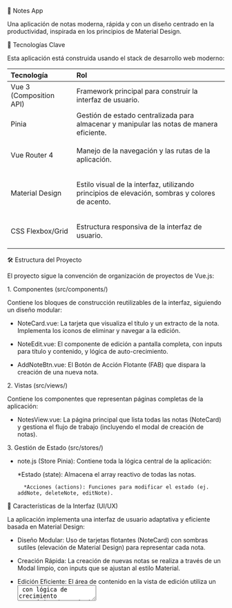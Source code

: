 ﻿📝 Notes App

Una aplicación de notas moderna, rápida y con un diseño centrado en la productividad, inspirada en los principios de Material Design.

🚀 Tecnologías Clave

Esta aplicación está construida usando el stack de desarrollo web moderno:

| Tecnología                     | Rol                                                                                                          |
| :----------------------------- | :----------------------------------------------------------------------------------------------------------- |
| Vue 3 (Composition API)        | Framework principal para construir la interfaz de usuario.                                                   |
| Pinia                          | Gestión de estado centralizada para almacenar y manipular las notas de manera eficiente.                     |
| Vue Router 4                   | <p>Manejo de la navegación y las rutas de la aplicación.</p><p></p>                                          |
| <p>Material Design</p><p></p>  | <p>Estilo visual de la interfaz, utilizando principios de elevación, sombras y colores de acento.</p><p></p> |
| <p>CSS Flexbox/Grid</p><p></p> | <p>Estructura responsiva de la interfaz de usuario.</p><p></p>                                               |

🛠️ Estructura del Proyecto

El proyecto sigue la convención de organización de proyectos de Vue.js:

1\. Componentes (src/components/)

Contiene los bloques de construcción reutilizables de la interfaz, siguiendo un diseño modular:

* NoteCard.vue: La tarjeta que visualiza el título y un extracto de la nota. Implementa los íconos de eliminar y navegar a la edición.

* NoteEdit.vue: El componente de edición a pantalla completa, con inputs para título y contenido, y lógica de auto-crecimiento.

* AddNoteBtn.vue: El Botón de Acción Flotante (FAB) que dispara la creación de una nueva nota.

2\. Vistas (src/views/)

Contiene los componentes que representan páginas completas de la aplicación:

* NotesView.vue: La página principal que lista todas las notas (NoteCard) y gestiona el flujo de trabajo (incluyendo el modal de creación de notas).

3\. Gestión de Estado (src/stores/)

* note.js (Store Pinia): Contiene toda la lógica central de la aplicación:

    *Estado (state): Almacena el array reactivo de todas las notas.

        *Acciones (actions): Funciones para modificar el estado (ej. addNote, deleteNote, editNote).

🎨 Características de la Interfaz (UI/UX)

La aplicación implementa una interfaz de usuario adaptativa y eficiente basada en Material Design:

* Diseño Modular: Uso de tarjetas flotantes (NoteCard) con sombras sutiles (elevación de Material Design) para representar cada nota.

* Creación Rápida: La creación de nuevas notas se realiza a través de un Modal limpio, con inputs que se ajustan al estilo Material.

* Edición Eficiente: El área de contenido en la vista de edición utiliza un <textarea> con lógica de crecimiento automático (autosize) para adaptarse al texto.

* Navegación: La barra superior (App Bar) utiliza un color de acento azul (#4285F4) y una sombra para indicar elevación, siguiendo el estándar de Material Design.

## ⚙️ Instalación y Ejecución

Para levantar el proyecto localmente, sigue estos pasos:

### 1. Clonar el repositorio

Copia el repositorio y navega al directorio del proyecto:

```bash
git clone [URL_DE_TU_REPOSITORIO]
cd [nombre-del-repositorio]
```

### 2. Instalar dependencias:

```bash
npm install | yarn install
```

### 3. Ejecutar el proyecto en modo desarrollo:

```bash
npm run dev | yarn dev
```

La aplicación estará disponible en http://localhost:5173/ (o el puerto que se muestre en la consola).